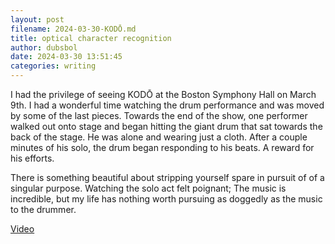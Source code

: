 ```yaml
---
layout: post 
filename: 2024-03-30-KODŌ.md
title: optical character recognition
author: dubsbol
date: 2024-03-30 13:51:45
categories: writing
---
```


I had the privilege of seeing KODŌ at the Boston Symphony Hall on March 9th. I had a wonderful time watching the drum performance and was moved by some of the last pieces. Towards the end of the show, one performer walked out onto stage and began hitting the giant drum that sat towards the back of the stage. He was alone and wearing just a cloth. After a couple minutes of his solo, the drum began responding to his beats. A reward for his efforts.

There is something beautiful about stripping yourself spare in pursuit of of a singular purpose. Watching the solo act felt poignant; The music is incredible, but my life has nothing worth pursuing as doggedly as the music to the drummer.

[Video](https://www.youtube.com/watch?v=grQrFkMN3bw)


